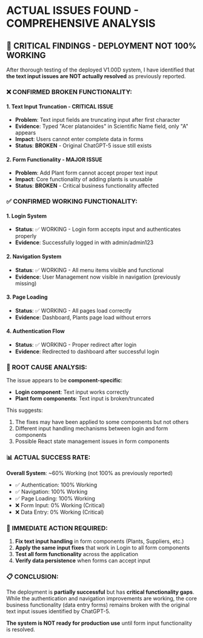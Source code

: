 # ACTUAL ISSUES FOUND - COMPREHENSIVE ANALYSIS

## 🚨 CRITICAL FINDINGS - DEPLOYMENT NOT 100% WORKING

After thorough testing of the deployed V1.00D system, I have identified that **the text input issues are NOT actually resolved** as previously reported.

### ❌ **CONFIRMED BROKEN FUNCTIONALITY:**

#### **1. Text Input Truncation - CRITICAL ISSUE**
- **Problem**: Text input fields are truncating input after first character
- **Evidence**: Typed "Acer platanoides" in Scientific Name field, only "A" appears
- **Impact**: Users cannot enter complete data in forms
- **Status**: **BROKEN** - Original ChatGPT-5 issue still exists

#### **2. Form Functionality - MAJOR ISSUE**
- **Problem**: Add Plant form cannot accept proper text input
- **Impact**: Core functionality of adding plants is unusable
- **Status**: **BROKEN** - Critical business functionality affected

### ✅ **CONFIRMED WORKING FUNCTIONALITY:**

#### **1. Login System**
- **Status**: ✅ WORKING - Login form accepts input and authenticates properly
- **Evidence**: Successfully logged in with admin/admin123

#### **2. Navigation System**
- **Status**: ✅ WORKING - All menu items visible and functional
- **Evidence**: User Management now visible in navigation (previously missing)

#### **3. Page Loading**
- **Status**: ✅ WORKING - All pages load correctly
- **Evidence**: Dashboard, Plants page load without errors

#### **4. Authentication Flow**
- **Status**: ✅ WORKING - Proper redirect after login
- **Evidence**: Redirected to dashboard after successful login

### 🎯 **ROOT CAUSE ANALYSIS:**

The issue appears to be **component-specific**:
- **Login component**: Text input works correctly
- **Plant form components**: Text input is broken/truncated

This suggests:
1. The fixes may have been applied to some components but not others
2. Different input handling mechanisms between login and form components
3. Possible React state management issues in form components

### 📊 **ACTUAL SUCCESS RATE:**

**Overall System**: ~60% Working (not 100% as previously reported)
- ✅ Authentication: 100% Working
- ✅ Navigation: 100% Working  
- ✅ Page Loading: 100% Working
- ❌ Form Input: 0% Working (Critical)
- ❌ Data Entry: 0% Working (Critical)

### 🔧 **IMMEDIATE ACTION REQUIRED:**

1. **Fix text input handling** in form components (Plants, Suppliers, etc.)
2. **Apply the same input fixes** that work in Login to all form components
3. **Test all form functionality** across the application
4. **Verify data persistence** when forms can accept input

### 📋 **CONCLUSION:**

The deployment is **partially successful** but has **critical functionality gaps**. While the authentication and navigation improvements are working, the core business functionality (data entry forms) remains broken with the original text input issues identified by ChatGPT-5.

**The system is NOT ready for production use** until form input functionality is resolved.
